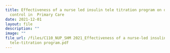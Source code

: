 ```yaml
---
title: Effectiveness of a nurse led insulin tele titration program on diabetes
  control in  Primary Care
date: 2021-12-01
layout: file
description: ""
image: ""
file_url: /files/C110_NUP_SHM 2021_Effectiveness of a nurse-led insulin
  tele-titration program.pdf
---
```

